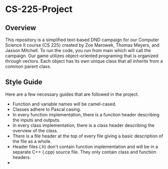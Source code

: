 # CS-225-Project
## Overview
This repository is a simplified text-based DND campaign for our Computer Science II course (CS 225) created by Zoe Marowek, Thomas Meyers, and Jaxson Mitchell. To run the code, you run from main which will call the campaign. Our game utilizes object-oriented programing that is organized through vectors. Each object has its own unique class that all inherits from a common parent class.

## Style Guide
Here are a few necessary guides that are followed in the project.
* Function and variable names will be camel-cased.
* Classes adhere to Pascal casing.
* In every function implementation, there is a function header describing the inputs and outputs.
* In every class implementation, there is a class header describing the overview of the class.
* There is a file header at the top of every file giving a basic description of the file as a whole.
* Header files (.h) don't contain function implementation and will be in a separate C++ (.cpp) source file. They only contain class and function headers.
* 
